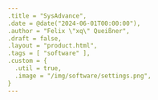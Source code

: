 ```yaml
---
.title = "SysAdvance",
.date = @date("2024-06-01T00:00:00"),
.author = "Felix \"xq\" Queißner",
.draft = false,
.layout = "product.html",
.tags = [ "software" ],
.custom = {
  .util = true,
  .image = "/img/software/settings.png",
}
---
```


